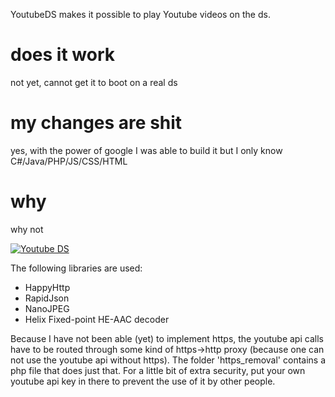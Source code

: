 YoutubeDS makes it possible to play Youtube videos on the ds.

# does it work

not yet, cannot get it to boot on a real ds

# my changes are shit

yes, with the power of google I was able to build it but I only know C#/Java/PHP/JS/CSS/HTML 

# why

why not

[![Youtube DS](http://img.youtube.com/vi/NL1321zp1HI/0.jpg)](http://www.youtube.com/watch?v=NL1321zp1HI)

The following libraries are used:
- HappyHttp
- RapidJson
- NanoJPEG
- Helix Fixed-point HE-AAC decoder

Because I have not been able (yet) to implement https, the youtube api calls have to be routed through some kind of https->http proxy (because one can not use the youtube api without https). The folder 'https_removal' contains a php file that does just that. For a little bit of extra security, put your own youtube api key in there to prevent the use of it by other people.

